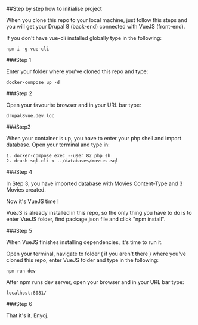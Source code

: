 ##Step by step how to initialise project

When you clone this repo to your local machine, just follow this steps and you will get your Drupal 8 (back-end) connected with VueJS (front-end). 

If you don't have vue-cli installed globally type in the following:

    npm i -g vue-cli

###Step 1

Enter your folder where you've cloned this repo and type:
    
    docker-compose up -d
    

###Step 2

Open your favourite browser and in your URL bar type: 

    drupal8vue.dev.loc
    

###Step3

When your container is up, you have to enter your php shell and import database. Open your terminal and type in:

    1. docker-compose exec --user 82 php sh
    2. drush sql-cli < ../databases/movies.sql
    
###Step 4 

In Step 3, you have imported database with Movies Content-Type and 3 Movies created.

Now it's VueJS time !

VueJS is already installed in this repo, so the only thing you have to do is to enter VueJS folder, find package.json file and click "npm install".

###Step 5

When VueJS finishes installing dependencies, it's time to run it.

Open your terminal, navigate to folder ( if you aren't there ) where you've cloned this repo, enter VueJS folder and type in the following:

    npm run dev
    
After npm runs dev server, open your browser and in your URL bar type:

    localhost:8081/
    
    
###Step 6

That it's it. Enyoj.